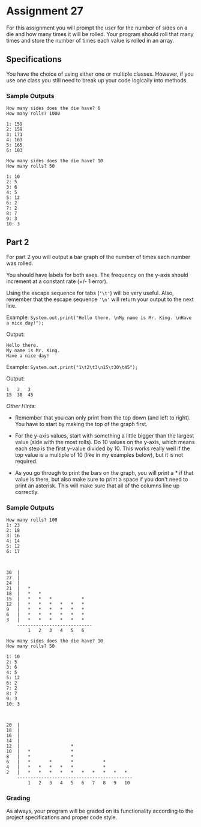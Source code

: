 # Assignment 27

For this assignment you will prompt the user for the number of sides on a die and how many times it will be rolled. Your program should roll that many times and store the number of times each value is rolled in an array.

## Specifications

You have the choice of using either one or multiple classes. However, if you use one class you still need to break up your code logically into methods.

### Sample Outputs

```
How many sides does the die have? 6
How many rolls? 1000

1: 159
2: 159
3: 171
4: 163
5: 165
6: 183
```

```
How many sides does the die have? 10
How many rolls? 50

1: 10
2: 5
3: 6
4: 5
5: 12
6: 2
7: 2
8: 7
9: 3
10: 3
```

## Part 2

For part 2 you will output a bar graph of the number of times each number was rolled.

You should have labels for both axes. The frequency on the y-axis should increment at a constant rate (+/- 1 error).

Using the escape sequence for tabs (`'\t'`) will be very useful. Also, remember that the escape sequence `'\n'` will return your output to the next line.

Example:
`System.out.print("Hello there. \nMy name is Mr. King. \nHave a nice day!");`

Output:
```
Hello there.
My name is Mr. King.
Have a nice day!
```

Example:
`System.out.print("1\t2\t3\n15\t30\t45");`

Output:
```
1   2   3
15  30  45
```

*Other Hints:*

* Remember that you can only print from the top down (and left to right). You have to start by making the top of the graph first.

* For the y-axis values, start with something a little bigger than the largest value (side with the most rolls). Do 10 values on the y-axis, which means each step is the first y-value divided by 10. This works really well if the top value is a multiple of 10 (like in my examples below), but it is not required.

* As you go through to print the bars on the graph, you will print a * if that value is there, but also make sure to print a space if you don't need to print an asterisk. This will make sure that all of the columns line up correctly.


### Sample Outputs

```
How many rolls? 100
1: 23
2: 18
3: 16
4: 14
5: 12
6: 17



30  |                           
27  |                           
24  |                           
21  |   *                       
18  |   *   *                   
15  |   *   *   *           *   
12  |   *   *   *   *   *   *   
9   |   *   *   *   *   *   *   
6   |   *   *   *   *   *   *   
3   |   *   *   *   *   *   *   
    ----------------------------
        1   2   3   4   5   6   
```

```
How many sides does the die have? 10
How many rolls? 50

1: 10
2: 5
3: 6
4: 5
5: 12
6: 2
7: 2
8: 7
9: 3
10: 3



20  |                           
18  |                           
16  |                           
14  |                          
12  |                   *     
10  |   *               *      
8   |   *               *      
6   |   *       *       *           *
4   |   *   *   *   *   *           *
2   |   *   *   *   *   *   *   *   *   *   *   
    -------------------------------------------
        1   2   3   4   5   6   7   8   9   10
```

### Grading

As always, your program will be graded on its functionality according to the project specifications and proper code style.

